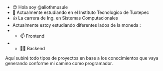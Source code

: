 - 😊 Hola soy @aliothmusule
- 🙌 Actualmente estudiando en el Instituto Tecnologico de Tuxtepec
- 👍 La carrera de Ing. en Sistemas Computacionales
- Actualmente estoy estudiando diferentes lados de la moneda :
- - 📫 Frontend
- - 😶‍🌫️ Backend

Aquí subiré todo tipos de proyectos en base a los conocimientos que vaya generando conforme mi camino como programador.


<!---
aliothmusule/aliothmusule is a ✨ special ✨ repository because its `README.md` (this file) appears on your GitHub profile.
You can click the Preview link to take a look at your changes.
--->
